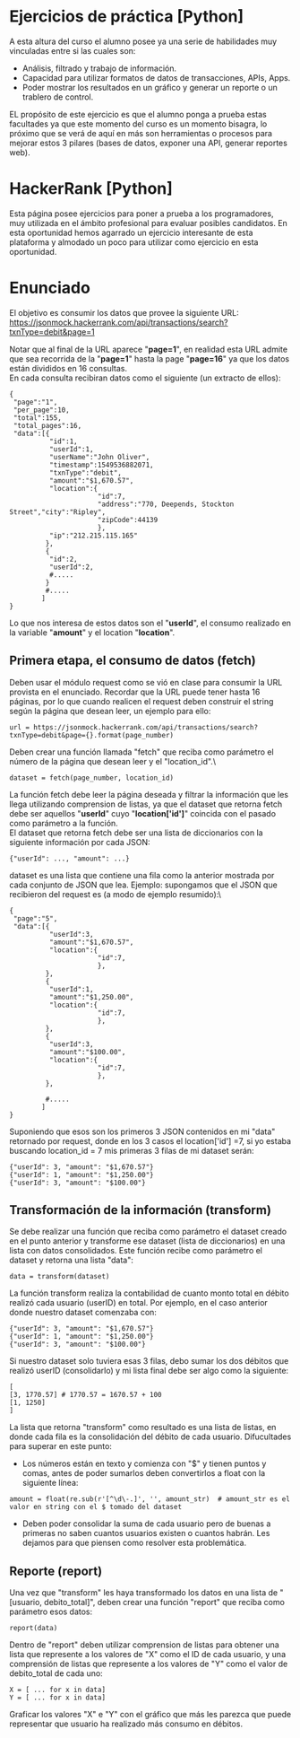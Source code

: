# Ejercicios de práctica [Python]
A esta altura del curso el alumno posee ya una serie de habilidades muy vinculadas entre si las cuales son:
- Análisis, filtrado y trabajo de información.
- Capacidad para utilizar formatos de datos de transacciones, APIs, Apps.
- Poder mostrar los resultados en un gráfico y generar un reporte o un trablero de control.

EL propósito de este ejercicio es que el alumno ponga a prueba estas facultades ya que este momento del curso es un momento bisagra, lo próximo que se verá de aquí en más son herramientas o procesos para mejorar estos 3 pilares (bases de datos, exponer una API, generar reportes web).

# HackerRank [Python]
Esta página posee ejercicios para poner a prueba a los programadores, muy utilizada en el ámbito profesional para evaluar posibles candidatos. En esta oportunidad hemos agarrado un ejercicio interesante de esta plataforma y almodado un poco para utilizar como ejercicio en esta oportunidad.

# Enunciado
El objetivo es consumir los datos que provee la siguiente URL:\
https://jsonmock.hackerrank.com/api/transactions/search?txnType=debit&page=1

Notar que al final de la URL aparece "__page=1__", en realidad esta URL admite que sea recorrida de la "__page=1__" hasta la page "__page=16__" ya que los datos están divididos en 16 consultas.\
En cada consulta recibiran datos como el siguiente (un extracto de ellos):

```
{
 "page":"1",
 "per_page":10,
 "total":155,
 "total_pages":16,
 "data":[{
          "id":1,
          "userId":1,
          "userName":"John Oliver",
          "timestamp":1549536882071,
          "txnType":"debit",
          "amount":"$1,670.57",
          "location":{
                      "id":7,
                      "address":"770, Deepends, Stockton Street","city":"Ripley",
                      "zipCode":44139
                      },
          "ip":"212.215.115.165"
         },
         {
          "id":2,
          "userId":2,
          #.....
         }
         #.....
        ]
}
```

Lo que nos interesa de estos datos son el "__userId__", el consumo realizado en la variable "__amount__" y el location "__location__".

## Primera etapa, el consumo de datos (fetch)
Deben usar el módulo request como se vió en clase para consumir la URL provista en el enunciado. Recordar que la URL puede tener hasta 16 páginas, por lo que cuando realicen el request deben construir el string según la página que desean leer, un ejemplo para ello:
```
url = https://jsonmock.hackerrank.com/api/transactions/search?txnType=debit&page={}.format(page_number)
```
Deben crear una función llamada "fetch" que reciba como parámetro el número de la página que desean leer y el "location_id".\
```
dataset = fetch(page_number, location_id)
```
La función fetch debe leer la página deseada y filtrar la información que les llega utilizando comprension de listas, ya que el dataset que retorna fetch debe ser aquellos "__userId__" cuyo "__location['id']__" coincida con el pasado como parámetro a la función.\
El dataset que retorna fetch debe ser una lista de diccionarios con la siguiente información por cada JSON:
```
{"userId": ..., "amount": ...}
```
dataset es una lista que contiene una fila como la anterior mostrada por cada conjunto de JSON que lea. Ejemplo: supongamos que el JSON que recibieron del request es (a modo de ejemplo resumido):\
```
{
 "page":"5",
 "data":[{
          "userId":3,
          "amount":"$1,670.57",
          "location":{
                      "id":7,
                      },
         },
         {
          "userId":1,
          "amount":"$1,250.00",
          "location":{
                      "id":7,
                      },
         },
         {
          "userId":3,
          "amount":"$100.00",
          "location":{
                      "id":7,
                      },
         },
         
         #.....
        ]
}
```

Suponiendo que esos son los primeros 3 JSON contenidos en mi "data" retornado por request, donde en los 3 casos el location['id'] =7, si yo estaba buscando location_id = 7 mis primeras 3 filas de mi dataset serán:
```
{"userId": 3, "amount": "$1,670.57"}
{"userId": 1, "amount": "$1,250.00"}
{"userId": 3, "amount": "$100.00"}
```

## Transformación de la información (transform)
Se debe realizar una función que reciba como parámetro el dataset creado en el punto anterior y transforme ese dataset (lista de diccionarios) en una lista con datos consolidados. Este función recibe como parámetro el dataset y retorna una lista "data":
```
data = transform(dataset)
```

La función transform realiza la contabilidad de cuanto monto total en débito realizó cada usuario (userID) en total. Por ejemplo, en el caso anterior donde nuestro dataset comenzaba con:

```
{"userId": 3, "amount": "$1,670.57"}
{"userId": 1, "amount": "$1,250.00"}
{"userId": 3, "amount": "$100.00"}
```

Si nuestro dataset solo tuviera esas 3 filas, debo sumar los dos débitos que realizó userID (consolidarlo) y mi lista final debe ser algo como la siguiente:
```
[
[3, 1770.57] # 1770.57 = 1670.57 + 100
[1, 1250]
]
```

La lista que retorna "transform" como resultado es una lista de listas, en donde cada fila es la consolidación del débito de cada usuario. Difucultades para superar en este punto:
- Los números están en texto y comienza con "$" y tienen puntos y comas, antes de poder sumarlos deben convertirlos a float con la siguiente línea:
```
amount = float(re.sub(r'[^\d\-.]', '', amount_str)  # amount_str es el valor en string con el $ tomado del dataset
```
- Deben poder consolidar la suma de cada usuario pero de buenas a primeras no saben cuantos usuarios existen o cuantos habrán. Les dejamos para que piensen como resolver esta problemática.

## Reporte (report)
Una vez que "transform" les haya transformado los datos en una lista de "[usuario, debito_total]", deben crear una función "report" que reciba como parámetro esos datos:
```
report(data)
```
Dentro de "report" deben utilizar comprension de listas para obtener una lista que represente a los valores de "X" como el ID de cada usuario, y una comprensión de listas que represente a los valores de "Y" como el valor de debito_total de cada uno:
```
X = [ ... for x in data]
Y = [ ... for x in data]
```

Graficar los valores "X" e "Y" con el gráfico que más les parezca que puede representar que usuario ha realizado más consumo en débitos.


